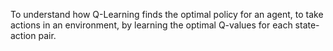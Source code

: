 To understand how Q-Learning finds the optimal policy for an agent, to take actions in an environment, by learning the optimal Q-values for each state-action pair.